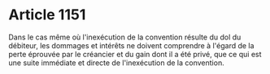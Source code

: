 # Article 1151

Dans le cas même où l'inexécution de la convention résulte du dol du débiteur, les dommages et intérêts ne doivent comprendre à l'égard de la perte éprouvée par le créancier et du gain dont il a été privé, que ce qui est une suite immédiate et directe de l'inexécution de la convention.
